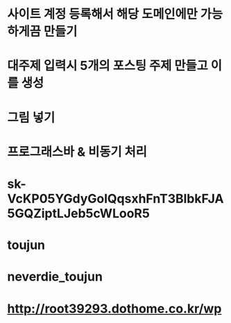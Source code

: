 # 사이트 계정 등록해서 해당 도메인에만 가능하게끔 만들기
# 대주제 입력시 5개의 포스팅 주제 만들고 이를 생성
# 그림 넣기
# 프로그래스바 & 비동기 처리
# 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
# toujun
# neverdie_toujun
# http://root39293.dothome.co.kr/wp

